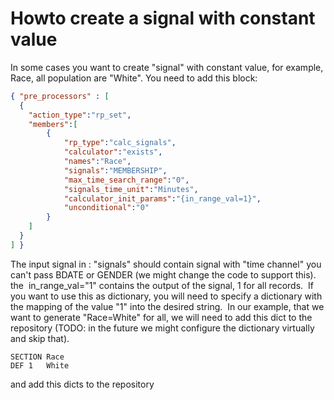 # Howto create a signal with constant value
In some cases you want to create "signal" with constant value, for example, Race, all population are "White".
You need to add this block:
```json
{ "pre_processors" : [
  {
    "action_type":"rp_set",
    "members":[
		{
			"rp_type":"calc_signals",
			"calculator":"exists",
			"names":"Race",
			"signals":"MEMBERSHIP",
			"max_time_search_range":"0",
			"signals_time_unit":"Minutes",
			"calculator_init_params":"{in_range_val=1}",
			"unconditional":"0"
		}
	]
  }
] }
```
The input signal in : "signals" should contain signal with "time channel" you can't pass BDATE or GENDER (we might change the code to support this).
the  in_range_val="1" contains the output of the signal, 1 for all records. 
If you want to use this as dictionary, you will need to specify a dictionary with the mapping of the value "1" into the desired string. 
In our example, that we want to generate "Race=White" for all, we will need to add this dict to the repository (TODO: in the future we might configure the dictionary virtually and skip that).
```
SECTION	Race
DEF	1	White
```
and add this dicts to the repository
